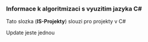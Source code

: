 ### Informace k algoritmizaci s vyuzitim jazyka C#

Tato slozka (**IS-Projekty**) slouzi pro projekty v C# 

Update jeste jednou